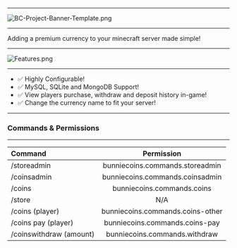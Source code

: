 ___
![BC-Project-Banner-Template.png](https://i.postimg.cc/DyJxF9s8/bunniecoins.png)
___

Adding a premium currency to your minecraft server made simple!

___
![Features.png](https://i.postimg.cc/gjNbWf6M/features.png)
___

- ✅ Highly Configurable!
- ✅ MySQL, SQLite and MongoDB Support!
- ✅ View players purchase, withdraw and deposit history in-game!
- ✅ Change the currency name to fit your server!

___
### Commands & Permissions
___

| Command                 |            Permission            |
|:------------------------|:--------------------------------:|
| /storeadmin             | bunniecoins.commands.storeadmin  |
| /coinsadmin             | bunniecoins.commands.coinsadmin  |
| /coins                  |    bunniecoins.commands.coins    |
| /store                  |               N/A                |
| /coins (player)         | bunniecoins.commands.coins-other |
| /coins pay (player)     |  bunniecoins.commands.coins-pay  |
| /coinswithdraw (amount) |  bunniecoins.commands.withdraw   |